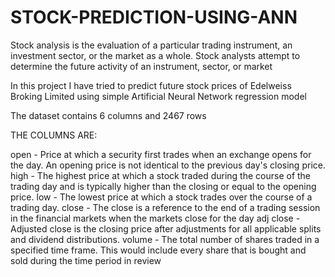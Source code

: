 # STOCK-PREDICTION-USING-ANN

Stock analysis is the evaluation of a particular trading instrument, an investment sector, or the market as a whole. Stock analysts attempt to determine the future activity of an instrument, sector, or market

In this project I have tried to predict future stock prices of Edelweiss Broking Limited using simple Artificial Neural Network regression model

The dataset contains 6 columns and 2467 rows

THE COLUMNS ARE:

open - Price at which a security first trades when an exchange opens for the day. An opening price is not identical to the previous day's closing price.
high - The highest price at which a stock traded during the course of the trading day and is typically higher than the closing or equal to the opening price.
low - The lowest price at which a stock trades over the course of a trading day.
close - The close is a reference to the end of a trading session in the financial markets when the markets close for the day
adj close - Adjusted close is the closing price after adjustments for all applicable splits and dividend distributions.
volume - The total number of shares traded in a specified time frame. This would include every share that is bought and sold during the time period in review
